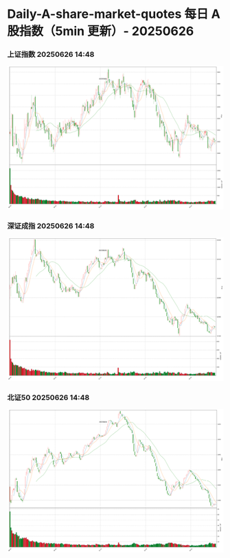 
# Daily-A-share-market-quotes 每日 A 股指数（5min 更新）- 20250626

### 上证指数 20250626 14:48
![](./fig/2025/6/20250626-sh000001.png)

### 深证成指 20250626 14:48
![](./fig/2025/6/20250626-sz399001.png)

### 北证50 20250626 14:48
![](./fig/2025/6/20250626-bj899050.png)
